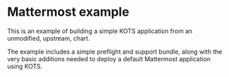 # Mattermost example

This is an example of building a simple KOTS application from an unmodified, upstream, chart.

The example includes a simple preflight and support bundle, along with the very basic additions needed to
deploy a default Mattermost application using KOTS.
